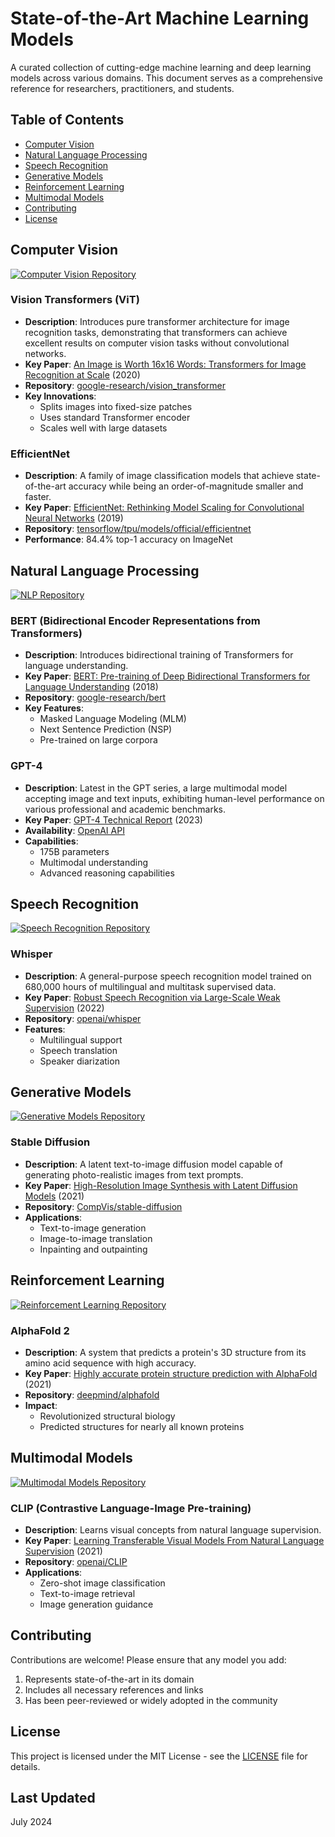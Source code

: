 # State-of-the-Art Machine Learning Models

A curated collection of cutting-edge machine learning and deep learning models across various domains. This document serves as a comprehensive reference for researchers, practitioners, and students.

## Table of Contents
- [Computer Vision](#computer-vision)
- [Natural Language Processing](#natural-language-processing)
- [Speech Recognition](#speech-recognition)
- [Generative Models](#generative-models)
- [Reinforcement Learning](#reinforcement-learning)
- [Multimodal Models](#multimodal-models)
- [Contributing](#contributing)
- [License](#license)

## Computer Vision
[![Computer Vision Repository](https://img.shields.io/badge/GitHub-Computer_Vision-181717?style=for-the-badge&logo=github)](https://github.com/riveratlas/Computer-Vision)

### Vision Transformers (ViT)
- **Description**: Introduces pure transformer architecture for image recognition tasks, demonstrating that transformers can achieve excellent results on computer vision tasks without convolutional networks.
- **Key Paper**: [An Image is Worth 16x16 Words: Transformers for Image Recognition at Scale](https://arxiv.org/abs/2010.11929) (2020)
- **Repository**: [google-research/vision_transformer](https://github.com/google-research/vision_transformer)
- **Key Innovations**:
  - Splits images into fixed-size patches
  - Uses standard Transformer encoder
  - Scales well with large datasets

### EfficientNet
- **Description**: A family of image classification models that achieve state-of-the-art accuracy while being an order-of-magnitude smaller and faster.
- **Key Paper**: [EfficientNet: Rethinking Model Scaling for Convolutional Neural Networks](https://arxiv.org/abs/1905.11946) (2019)
- **Repository**: [tensorflow/tpu/models/official/efficientnet](https://github.com/tensorflow/tpu/tree/master/models/official/efficientnet)
- **Performance**: 84.4% top-1 accuracy on ImageNet

## Natural Language Processing
[![NLP Repository](https://img.shields.io/badge/GitHub-Natural_Language_Processing-181717?style=for-the-badge&logo=github)](https://github.com/riveratlas/Natural-Language-Processing)

### BERT (Bidirectional Encoder Representations from Transformers)
- **Description**: Introduces bidirectional training of Transformers for language understanding.
- **Key Paper**: [BERT: Pre-training of Deep Bidirectional Transformers for Language Understanding](https://arxiv.org/abs/1810.04805) (2018)
- **Repository**: [google-research/bert](https://github.com/google-research/bert)
- **Key Features**:
  - Masked Language Modeling (MLM)
  - Next Sentence Prediction (NSP)
  - Pre-trained on large corpora

### GPT-4
- **Description**: Latest in the GPT series, a large multimodal model accepting image and text inputs, exhibiting human-level performance on various professional and academic benchmarks.
- **Key Paper**: [GPT-4 Technical Report](https://arxiv.org/abs/2303.08774) (2023)
- **Availability**: [OpenAI API](https://openai.com/research/gpt-4)
- **Capabilities**:
  - 175B parameters
  - Multimodal understanding
  - Advanced reasoning capabilities

## Speech Recognition
[![Speech Recognition Repository](https://img.shields.io/badge/GitHub-Speech_Recognition-181717?style=for-the-badge&logo=github)](https://github.com/riveratlas/Speech-Recognition)

### Whisper
- **Description**: A general-purpose speech recognition model trained on 680,000 hours of multilingual and multitask supervised data.
- **Key Paper**: [Robust Speech Recognition via Large-Scale Weak Supervision](https://cdn.openai.com/papers/whisper.pdf) (2022)
- **Repository**: [openai/whisper](https://github.com/openai/whisper)
- **Features**:
  - Multilingual support
  - Speech translation
  - Speaker diarization

## Generative Models
[![Generative Models Repository](https://img.shields.io/badge/GitHub-Generative_Models-181717?style=for-the-badge&logo=github)](https://github.com/riveratlas/Generative-Models)

### Stable Diffusion
- **Description**: A latent text-to-image diffusion model capable of generating photo-realistic images from text prompts.
- **Key Paper**: [High-Resolution Image Synthesis with Latent Diffusion Models](https://arxiv.org/abs/2112.10752) (2021)
- **Repository**: [CompVis/stable-diffusion](https://github.com/CompVis/stable-diffusion)
- **Applications**:
  - Text-to-image generation
  - Image-to-image translation
  - Inpainting and outpainting

## Reinforcement Learning
[![Reinforcement Learning Repository](https://img.shields.io/badge/GitHub-Reinforcement_Learning-181717?style=for-the-badge&logo=github)](https://github.com/riveratlas/Reinforcement-Learning)

### AlphaFold 2
- **Description**: A system that predicts a protein's 3D structure from its amino acid sequence with high accuracy.
- **Key Paper**: [Highly accurate protein structure prediction with AlphaFold](https://www.nature.com/articles/s41586-021-03819-2) (2021)
- **Repository**: [deepmind/alphafold](https://github.com/deepmind/alphafold)
- **Impact**:
  - Revolutionized structural biology
  - Predicted structures for nearly all known proteins

## Multimodal Models
[![Multimodal Models Repository](https://img.shields.io/badge/GitHub-Multimodal_Models-181717?style=for-the-badge&logo=github)](https://github.com/riveratlas/Multimodal-Models)

### CLIP (Contrastive Language-Image Pre-training)
- **Description**: Learns visual concepts from natural language supervision.
- **Key Paper**: [Learning Transferable Visual Models From Natural Language Supervision](https://arxiv.org/abs/2103.00020) (2021)
- **Repository**: [openai/CLIP](https://github.com/openai/CLIP)
- **Applications**:
  - Zero-shot image classification
  - Text-to-image retrieval
  - Image generation guidance

## Contributing
Contributions are welcome! Please ensure that any model you add:
1. Represents state-of-the-art in its domain
2. Includes all necessary references and links
3. Has been peer-reviewed or widely adopted in the community

## License
This project is licensed under the MIT License - see the [LICENSE](LICENSE) file for details.

## Last Updated
July 2024